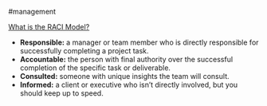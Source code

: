 #management 

[What is the RACI Model?](https://monday.com/blog/project-management/raci-model/)

- **Responsible:** a manager or team member who is directly responsible for successfully completing a project task.
- **Accountable:** the person with final authority over the successful completion of the specific task or deliverable.
- **Consulted:** someone with unique insights the team will consult.
- **Informed:** a client or executive who isn’t directly involved, but you should keep up to speed.
